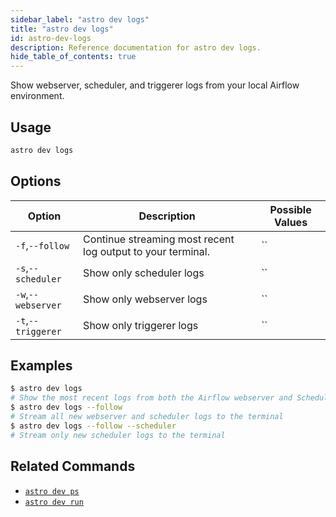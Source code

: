 ```yaml
---
sidebar_label: "astro dev logs"
title: "astro dev logs"
id: astro-dev-logs
description: Reference documentation for astro dev logs.
hide_table_of_contents: true
---
```


Show webserver, scheduler, and triggerer logs from your local Airflow environment.

## Usage

```sh
astro dev logs
```

## Options

| Option              | Description                                                                                                        | Possible Values             |
| ------------------- | ------------------------------------------------------------------------------------------------------------------ | --------------------------- |
| `-f`,`--follow` | Continue streaming most recent log output to your terminal. | ``|
| `-s`,`--scheduler`            | Show only scheduler logs                                                                                  | ``                  |
| `-w`,`--webserver`            | Show only webserver logs                                                                                  | ``                 |
| `-t`,`--triggerer`            | Show only triggerer logs                                                                                  | ``                 |


## Examples

```sh
$ astro dev logs
# Show the most recent logs from both the Airflow webserver and Scheduler
$ astro dev logs --follow
# Stream all new webserver and scheduler logs to the terminal
$ astro dev logs --follow --scheduler
# Stream only new scheduler logs to the terminal
```

## Related Commands

- [`astro dev ps`](cli/astro-dev-ps.md)
- [`astro dev run`](cli/astro-dev-run.md)
